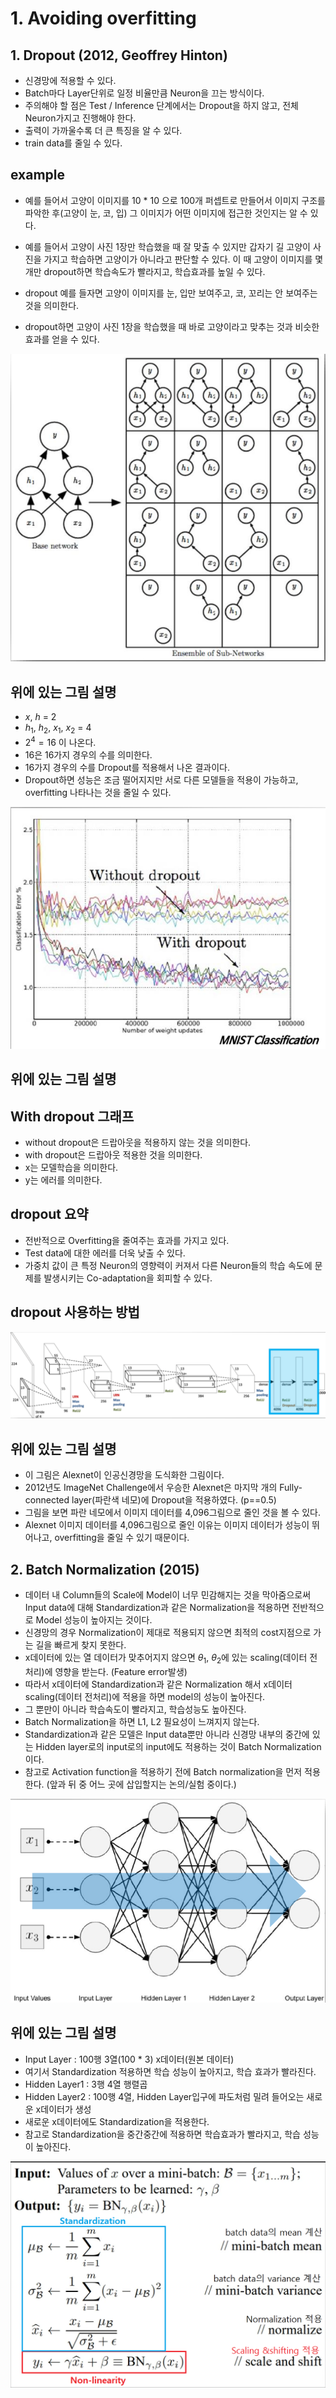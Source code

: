 # 1. Avoiding overfitting

## 1. Dropout (2012, Geoffrey Hinton)
- 신경망에 적용할 수 있다.
- Batch마다 Layer단위로 일정 비율만큼 Neuron을 끄는 방식이다.
- 주의해야 할 점은 Test / Inference 단계에서는 Dropout을 하지 않고, 전체 Neuron가지고 진행해야 한다.
- 출력이 가까울수록 더 큰 특징을 알 수 있다.
- train data를 줄일 수 있다.

## example
- 예를 들어서 고양이 이미지를 10 * 10 으로 100개 퍼셉트로 만들어서 이미지 구조를 파악한 후(고양이 눈, 코, 입) 그 이미지가 어떤 이미지에 접근한 것인지는 알 수 있다.

- 예를 들어서 고양이 사진 1장만 학습했을 때 잘 맞출 수 있지만 갑자기 길 고양이 사진을 가지고 학습하면 고양이가 아니라고 판단할 수 있다. 이 때 고양이 이미지를 몇 개만 dropout하면 학습속도가 빨라지고, 학습효과를 높일 수 있다.
- dropout 예를 들자면 고양이 이미지를 눈, 입만 보여주고, 코, 꼬리는 안 보여주는 것을 의미한다.
- dropout하면 고양이 사진 1장을 학습했을 때 바로 고양이라고 맞추는 것과 비슷한 효과를 얻을 수 있다.

![alt text](./Picture//Dropout.png)

## 위에 있는 그림 설명

- $x$, $h$ = 2
- $h_1$, $h_2$, $x_1$, $x_2$ = 4
- $2^4=16$ 이 나온다.
- 16은 16가지 경우의 수를 의미한다.
- 16가지 경우의 수를 Dropout를 적용해서 나온 결과이다.
- Dropout하면 성능은 조금 떨어지지만 서로 다른 모델들을 적용이 가능하고, overfitting 나타나는 것을 줄일 수 있다.
  
![alt text](./Picture/With_Dropout.png)

## 위에 있는 그림 설명

## With dropout 그래프
- without dropout은 드랍아웃을 적용하지 않는 것을 의미한다.
- with dropout은 드랍아웃 적용한 것을 의미한다.
- x는 모델학습을 의미한다.
- y는 에러를 의미한다.

## dropout 요약
- 전반적으로 Overfitting을 줄여주는 효과를 가지고 있다.
- Test data에 대한 에러를 더욱 낮출 수 있다.
- 가중치 값이 큰 특정 Neuron의 영향력이 커져서 다른 Neuron들의 학습 속도에 문제를 발생시키는 Co-adaptation을 회피할 수 있다.

## dropout 사용하는 방법

![alt text](./Picture/Dropout_Alexnet.png)

## 위에 있는 그림 설명

- 이 그림은 Alexnet이 인공신경망을 도식화한 그림이다.
- 2012년도 ImageNet Challenge에서 우승한 Alexnet은 마지막 개의 Fully-connected layer(파란색 네모)에 Dropout을 적용하였다. (p==0.5)
- 그림을 보면 파란 네모에서 이미지 데이터를 4,096그림으로 줄인 것을 볼 수 있다.
- Alexnet 이미지 데이터를 4,096그림으로 줄인 이유는 이미지 데이터가 성능이 뛰어나고, overfitting을 줄일 수 있기 때문이다.

## 2. Batch Normalization (2015)
- 데이터 내 Column들의 Scale에 Model이 너무 민감해지는 것을 막아줌으로써 Input data에 대해 Standardization과 같은 Normalization을 적용하면 전반적으로 Model 성능이 높아지는 것이다.
- 신경망의 경우 Normalization이 제대로 적용되지 않으면 최적의 cost지점으로 가는 길을 빠르게 찾지 못한다.
- x데이터에 있는 열 데이터가 맞추어지지 않으면 $\theta_1$, $\theta_2$에 있는 scaling(데이터 전처리)에 영향을 받는다. (Feature error발생)
- 따라서 x데이터에 Standardization과 같은 Normalization 해서 x데이터 scaling(데이터 전처리)에 적용을 하면 model의 성능이 높아진다.
- 그 뿐만이 아니라 학습속도이 빨라지고, 학습성능도 높아진다.
- Batch Normalization을 하면 L1, L2 필요성이 느껴지지 않는다.
- Standardization과 같은 모델은 Input data뿐만 아니라 신경망 내부의 중간에 있는 Hidden layer로의 input로의 input에도 적용하는 것이 Batch Normalization이다.
- 참고로 Activation function을 적용하기 전에 Batch normalization을 먼저 적용한다. (앞과 뒤 중 어느 곳에 삽입할지는 논의/실험 중이다.)

![alt text](./Picture/Layer.png)

## 위에 있는 그림 설명

- Input Layer : 100행 3열(100 * 3) x데이터(원본 데이터)
- 여기서 Standardization 적용하면 학습 성능이 높아지고, 학습 효과가 빨라진다.
- Hidden Layer1 : 3행 4열 행렬곱
- Hidden Layer2 : 100행 4열, Hidden Layer입구에 파도처럼 밀려 들어오는 새로운 x데이터가 생성
- 새로운 x데이터에도 Standardization을 적용한다.
- 참고로 Standardization을 중간중간에 적용하면 학습효과가 빨라지고, 학습 성능이 높아진다.

![alt text](./Picture/Process_of_Batch_Normalization.png)






